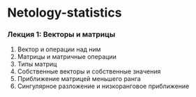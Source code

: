 # Netology-statistics

### Лекция 1: Векторы и матрицы
1. Вектор и операции над ним
1. Матрицы и матричные операции
1. Типы матриц
1. Собственные векторы и собственные значения
1. Приближение матрицей меньшего ранга
1. Сингулярное разложение и низкоранговое приближение
